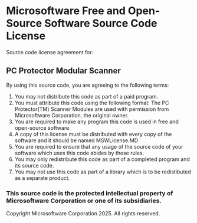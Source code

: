# Microsoftware Free and Open-Source Software Source Code License

Source code license agreement for:

## PC Protector Modular Scanner

By using this source code, you are agreeing to the following terms:

1. You may not distribute this code as part of a paid program.
2. You must attribute this code using the following format: The PC Protector(TM) Scanner Modules are used with permission from Microsoftware Corporation, the original owner.
3. You are required to make any program this code is used in free and open-source software.
4. A copy of this license must be distributed with every copy of the software and it should be named MSWLicense.MD
5. You are required to ensure that any usage of the source code of your software which uses this code abides by these rules.
6. You may only redistribute this code as part of a completed program and its source code.
7. You may not use this code as part of a library which is to be redistibuted as a separate product.

### This source code is the protected intellectual property of Microsoftware Corporation or one of its subsidiaries.
Copyright Microsoftware Corporation 2025. All rights reserved.
